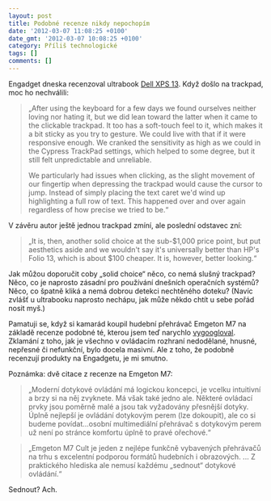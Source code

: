 ```yaml
---
layout: post
title: Podobné recenze nikdy nepochopím
date: '2012-03-07 11:08:25 +0100'
date_gmt: '2012-03-07 10:08:25 +0100'
category: Příliš technologické
tags: []
comments: []
---
```

<p>Engadget dneska recenzoval ultrabook <a href="http://www.engadget.com/2012/03/06/dell-xps-13-review/">Dell XPS 13</a>. Když došlo na trackpad, moc ho nechválili:</p>
<blockquote><p>„After using the keyboard for a few days we found ourselves neither loving nor hating it, but we did lean toward the latter when it came to the clickable trackpad. It too has a soft-touch feel to it, which makes it a bit sticky as you try to gesture. We could live with that if it were responsive enough. We cranked the sensitivity as high as we could in the Cypress TrackPad settings, which helped to some degree, but it still felt unpredictable and unreliable.</p>
<p>We particularly had issues when clicking, as the slight movement of our fingertip when depressing the trackpad would cause the cursor to jump. Instead of simply placing the text caret we'd wind up highlighting a full row of text. This happened over and over again regardless of how precise we tried to be.“</p></blockquote>
<p>V závěru autor ještě jednou trackpad zmíní, ale poslední odstavec zní:</p>
<blockquote><p>„It is, then, another solid choice at the sub-$1,000 price point, but put aesthetics aside and we wouldn't say it's universally better than HP's Folio 13, which is about $100 cheaper. It is, however, better looking.“</p></blockquote>
<p>Jak můžou doporučit coby „solid choice“ něco, co nemá slušný trackpad? Něco, co je naprosto zásadní pro používání dnešních operačních systémů? Něco, co špatně kliká a nemá dobrou detekci nechtěného doteku? (Navíc zvlášť u ultrabooku naprosto nechápu, jak může někdo chtít u sebe pořád nosit myš.)</p>
<p>Pamatuji se, když si kamarád koupil hudební přehrávač Emgeton M7 na základě recenze podobné té, kterou jsem teď narychlo <a href="http://avmania.e15.cz/emgeton-m7-cult-test-mp3mp4-prehravace">vygoogloval</a>. Zklamání z toho, jak je všechno v ovládacím rozhraní nedodělané, hnusné, nepřesné či nefunkční, bylo docela masivní. Ale z toho, že podobně recenzují produkty na Engadgetu, je mi smutno.</p>
<p>Poznámka: dvě citace z recenze na Emgeton M7: </p>
<blockquote><p>„Moderní dotykové ovládání má logickou koncepci, je vcelku intuitivní a brzy si na něj zvyknete. Má však také jedno ale. Některé ovládací prvky jsou poměrně malé a jsou tak vyžadovány přesnější dotyky. Úplně nejlepší je ovládání dotykovým perem (lze dokoupit), ale co si budeme povídat...osobní multimediální přehrávač s dotykovým perem už není po stránce komfortu úplně to pravé ořechové.“</p></blockquote>
<blockquote><p>„Emgeton M7 Cult je jeden z nejlépe funkčně vybavených přehrávačů na trhu s excelentní podporou formátů hudebních i obrazových. ... Z praktického hlediska ale nemusí každému „sednout“ dotykové ovládání.“</p></blockquote>
<p>Sednout? Ach.</p>
